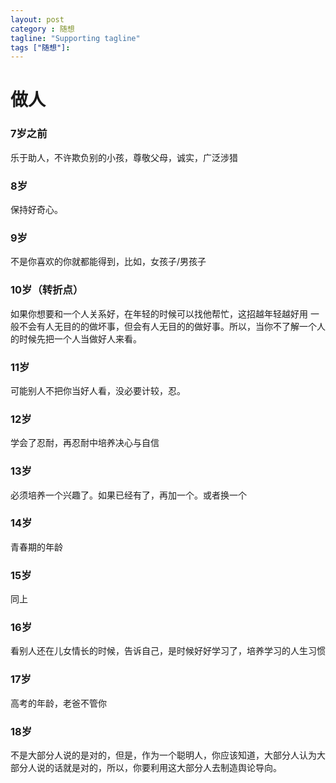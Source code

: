 ```yaml
---
layout: post
category : 随想
tagline: "Supporting tagline"
tags ["随想"]:
---
```


# 做人
### 7岁之前
乐于助人，不许欺负别的小孩，尊敬父母，诚实，广泛涉猎
### 8岁
保持好奇心。
### 9岁
不是你喜欢的你就都能得到，比如，女孩子/男孩子
### 10岁（转折点）
如果你想要和一个人关系好，在年轻的时候可以找他帮忙，这招越年轻越好用
一般不会有人无目的的做坏事，但会有人无目的的做好事。所以，当你不了解一个人的时候先把一个人当做好人来看。
### 11岁
可能别人不把你当好人看，没必要计较，忍。
### 12岁
学会了忍耐，再忍耐中培养决心与自信
### 13岁
必须培养一个兴趣了。如果已经有了，再加一个。或者换一个
### 14岁
青春期的年龄
### 15岁
同上
### 16岁
看别人还在儿女情长的时候，告诉自己，是时候好好学习了，培养学习的人生习惯
### 17岁
高考的年龄，老爸不管你
### 18岁
不是大部分人说的是对的，但是，作为一个聪明人，你应该知道，大部分人认为大部分人说的话就是对的，所以，你要利用这大部分人去制造舆论导向。
